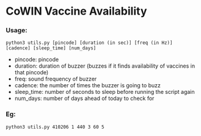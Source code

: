 # CoWIN Vaccine Availability

### Usage:

```
python3 utils.py [pincode] [duration (in sec)] [freq (in Hz)] [cadence] [sleep_time] [num_days]
```

- pincode: pincode
- duration: duration of buzzer (buzzes if it finds availability of vaccines in that pincode)
- freq: sound frequency of buzzer
- cadence: the number of times the buzzer is going to buzz
- sleep_time: number of seconds to sleep before running the script again
- num_days: number of days ahead of today to check for


### Eg:
```
python3 utils.py 410206 1 440 3 60 5
```